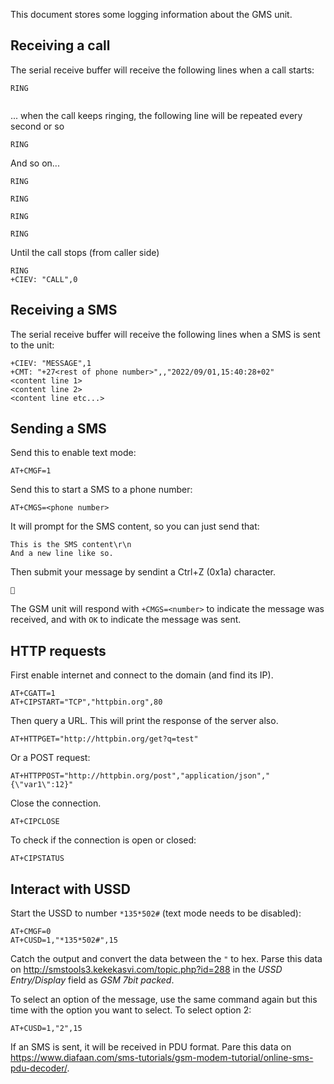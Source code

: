 This document stores some logging information about the GMS unit.

## Receiving a call

The serial receive buffer will receive the following lines when a call starts: 
```
RING


```

... when the call keeps ringing, the following line will be repeated every second or so
```
RING

```

And so on...
```
RING

RING

RING

RING

```

Until the call stops (from caller side)
```
RING
+CIEV: "CALL",0

```

## Receiving a SMS

The serial receive buffer will receive the following lines when a SMS is sent to the unit:
```
+CIEV: "MESSAGE",1
+CMT: "+27<rest of phone number>",,"2022/09/01,15:40:28+02"
<content line 1>
<content line 2>
<content line etc...>
```

## Sending a SMS

Send this to enable text mode:
```
AT+CMGF=1
```

Send this to start a SMS to a phone number:
```
AT+CMGS=<phone number>
```

It will prompt for the SMS content, so you can just send that:
```
This is the SMS content\r\n
And a new line like so.
```

Then submit your message by sendint a Ctrl+Z (0x1a) character.
```

```

The GSM unit will respond with `+CMGS=<number>` to indicate the message was received, and with `OK` to indicate the message was sent. 

## HTTP requests

First enable internet and connect to the domain (and find its IP).
```
AT+CGATT=1
AT+CIPSTART="TCP","httpbin.org",80
```

Then query a URL. This will print the response of the server also.
```
AT+HTTPGET="http://httpbin.org/get?q=test"
```
Or a POST request:
```
AT+HTTPPOST="http://httpbin.org/post","application/json","{\"var1\":12}"
```

Close the connection.
```
AT+CIPCLOSE
```

To check if the connection is open or closed:
```
AT+CIPSTATUS
```

## Interact with USSD

Start the USSD to number `*135*502#` (text mode needs to be disabled):
```
AT+CMGF=0
AT+CUSD=1,"*135*502#",15
```

Catch the output and convert the data between the `"` to hex. Parse this data on http://smstools3.kekekasvi.com/topic.php?id=288 in the _USSD Entry/Display_ field as _GSM 7bit packed_.

To select an option of the message, use the same command again but this time with the option you want to select. To select option 2:
```
AT+CUSD=1,"2",15
```

If an SMS is sent, it will be received in PDU format. Pare this data on https://www.diafaan.com/sms-tutorials/gsm-modem-tutorial/online-sms-pdu-decoder/.
